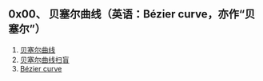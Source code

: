 ## 0x00、 贝塞尔曲线（英语：Bézier curve，亦作“贝塞尔”）
1. [贝塞尔曲线](https://zh.wikipedia.org/wiki/貝茲曲線)
2. [贝塞尔曲线扫盲](http://www.html-js.com/article/1628)
3. [Bézier curve](https://en.wikipedia.org/wiki/B%C3%A9zier_curve)
